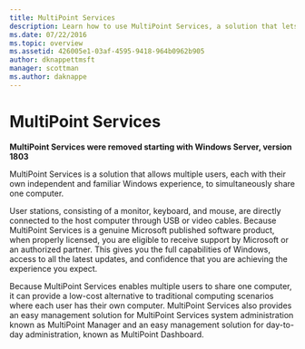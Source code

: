 ```yaml
---
title: MultiPoint Services
description: Learn how to use MultiPoint Services, a solution that lets multiple users access the same system
ms.date: 07/22/2016
ms.topic: overview
ms.assetid: 426005e1-03af-4595-9418-964b0962b905
author: dknappettmsft
manager: scottman
ms.author: daknappe
---
```

# MultiPoint Services

**MultiPoint Services were removed starting with Windows Server, version 1803** 

MultiPoint Services is a solution that allows multiple users, each with their own independent and familiar Windows experience, to simultaneously share one computer.

User stations, consisting of a monitor, keyboard, and mouse, are directly connected to the host computer through USB or video cables. Because MultiPoint Services is a genuine Microsoft published software product, when properly licensed, you are eligible to receive support by Microsoft or an authorized partner. This gives you the full capabilities of Windows, access to all the latest updates, and confidence that you are achieving the experience you expect.

Because MultiPoint Services enables multiple users to share one computer, it can provide a low-cost alternative to traditional computing scenarios where each user has their own computer. MultiPoint Services also provides an easy management solution for MultiPoint Services system administration known as MultiPoint Manager and an easy management solution for day\-to\-day administration, known as MultiPoint Dashboard.
